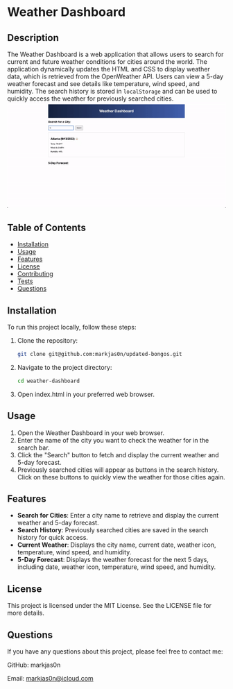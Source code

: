 # Weather Dashboard

## Description

The Weather Dashboard is a web application that allows users to search for current and future weather conditions for cities around the world. The application dynamically updates the HTML and CSS to display weather data, which is retrieved from the OpenWeather API. Users can view a 5-day weather forecast and see details like temperature, wind speed, and humidity. The search history is stored in `localStorage` and can be used to quickly access the weather for previously searched cities.
![weather-demo](assets/images/weather.gif)

## Table of Contents

- [Installation](#installation)
- [Usage](#usage)
- [Features](#features)
- [License](#license)
- [Contributing](#contributing)
- [Tests](#tests)
- [Questions](#questions)

## Installation

To run this project locally, follow these steps:

1. Clone the repository:
   ```bash
   git clone git@github.com:markjas0n/updated-bongos.git
2. Navigate to the project directory:
    ```bash
    cd weather-dashboard
3.  Open index.html in your preferred web browser.

## Usage

1. Open the Weather Dashboard in your web browser.
2. Enter the name of the city you want to check the weather for in the search bar.
3. Click the "Search" button to fetch and display the current weather and 5-day forecast.
4. Previously searched cities will appear as buttons in the search history. Click on these buttons to quickly view the weather for those cities again.

## Features

- **Search for Cities**: Enter a city name to retrieve and display the current weather and 5-day forecast.
- **Search History**: Previously searched cities are saved in the search history for quick access.
- **Current Weather**: Displays the city name, current date, weather icon, temperature, wind speed, and humidity.
- **5-Day Forecast**: Displays the weather forecast for the next 5 days, including date, weather icon, temperature, wind speed, and humidity.
## License

This project is licensed under the MIT License. See the LICENSE file for more details.



## Questions

If you have any questions about this project, please feel free to contact me:

GitHub: markjas0n

Email: markjas0n@icloud.com